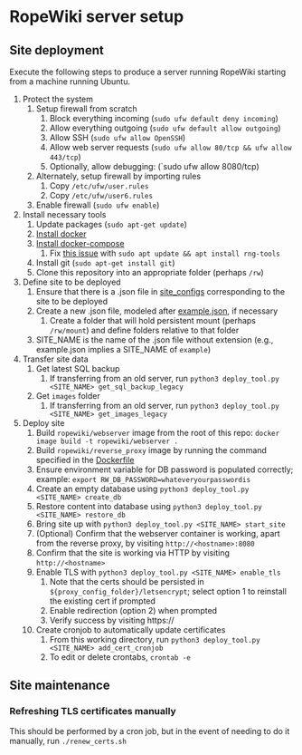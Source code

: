 # RopeWiki server setup

## Site deployment
Execute the following steps to produce a server running RopeWiki starting from a machine running Ubuntu.

1. Protect the system
    1. Setup firewall from scratch
        1. Block everything incoming (`sudo ufw default deny incoming`)
        1. Allow everything outgoing (`sudo ufw default allow outgoing`)
        1. Allow SSH (`sudo ufw allow OpenSSH`)
        1. Allow web server requests (`sudo ufw allow 80/tcp && ufw allow 443/tcp`)
        1. Optionally, allow debugging: (`sudo ufw allow 8080/tcp)
    1. Alternately, setup firewall by importing rules
        1. Copy `/etc/ufw/user.rules`
        1. Copy `/etc/ufw/user6.rules`
    1. Enable firewall (`sudo ufw enable`)
1. Install necessary tools
    1. Update packages (`sudo apt-get update`)
    1. [Install docker](https://docs.docker.com/engine/install/ubuntu/#install-using-the-repository)
    1. [Install docker-compose](https://docs.docker.com/compose/install/#install-compose-on-linux-systems)
        1. Fix [this issue](https://github.com/docker/compose/issues/6931) with `sudo apt update && apt install rng-tools`
    1. Install git (`sudo apt-get install git`)
    1. Clone this repository into an appropriate folder (perhaps `/rw`)
1. Define site to be deployed
    1. Ensure that there is a .json file in [site_configs](site_configs) corresponding to the site to be deployed
    1. Create a new .json file, modeled after [example.json](site_configs/example.json), if necessary
        1. Create a folder that will hold persistent mount (perhaps `/rw/mount`) and define folders relative to that folder
    1. SITE_NAME is the name of the .json file without extension (e.g., example.json implies a SITE_NAME of `example`)
1. Transfer site data
    1. Get latest SQL backup
        1. If transferring from an old server, run `python3 deploy_tool.py <SITE_NAME> get_sql_backup_legacy`
    1. Get `images` folder
        1. If transferring from an old server, run `python3 deploy_tool.py <SITE_NAME> get_images_legacy`
1. Deploy site
    1. Build `ropewiki/webserver` image from the root of this repo: `docker image build -t ropewiki/webserver .`
    1. Build `ropewiki/reverse_proxy` image by running the command specified in the [Dockerfile](reverse_proxy/Dockerfile)
    1. Ensure environment variable for DB password is populated correctly; example: `export RW_DB_PASSWORD=whateveryourpasswordis`
    1. Create an empty database using `python3 deploy_tool.py <SITE_NAME> create_db`
    1. Restore content into database using `python3 deploy_tool.py <SITE_NAME> restore_db`
    1. Bring site up with `python3 deploy_tool.py <SITE_NAME> start_site`
    1. (Optional) Confirm that the webserver container is working, apart from the reverse proxy, by visiting `http://<hostname>:8080`
    1. Confirm that the site is working via HTTP by visiting `http://<hostname>`
    1. Enable TLS with `python3 deploy_tool.py <SITE_NAME> enable_tls`
        1. Note that the certs should be persisted in `${proxy_config_folder}/letsencrypt`; select option 1 to reinstall the existing cert if prompted
        1. Enable redirection (option 2) when prompted
        1. Verify success by visiting https://<hostname>
    1. Create cronjob to automatically update certificates
        1. From this working directory, run `python3 deploy_tool.py <SITE_NAME> add_cert_cronjob`
        1. To edit or delete crontabs, `crontab -e`

## Site maintenance
### Refreshing TLS certificates manually
This should be performed by a cron job, but in the event of needing to do it
manually, run `./renew_certs.sh`
